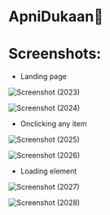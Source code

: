 # ApniDukaan🛒
<h1>Screenshots:</h1>

- <p>Landing page</p>

![Screenshot (2023)](https://user-images.githubusercontent.com/63870023/160665741-e1c40115-2e7f-42d7-a435-ad568f1ed6f4.png)

![Screenshot (2024)](https://user-images.githubusercontent.com/63870023/160665764-8f5d5bf4-7f88-4214-bb7a-f546c9d3aa28.png)

- <p>Onclicking any item</p>

![Screenshot (2025)](https://user-images.githubusercontent.com/63870023/160665795-6ce7f183-d264-4782-a010-5c4af6ab1139.png)

![Screenshot (2026)](https://user-images.githubusercontent.com/63870023/160665811-8606a4dc-545c-4018-b5d7-eafc633c14c8.png)

- <p>Loading element</p>

![Screenshot (2027)](https://user-images.githubusercontent.com/63870023/160665844-64fafe31-baf2-4a06-9d52-3a08e7974dd9.png)

![Screenshot (2028)](https://user-images.githubusercontent.com/63870023/160665851-2dee7c13-708e-405e-8ae7-1b03da49af9b.png)
